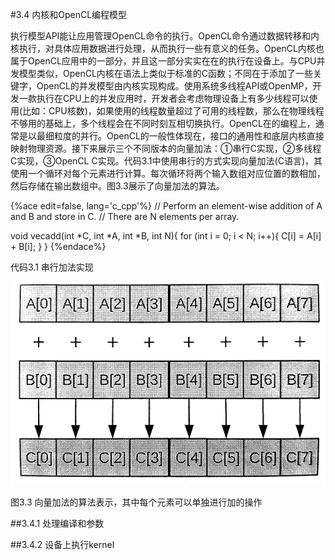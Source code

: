 #3.4 内核和OpenCL编程模型

执行模型API能让应用管理OpenCL命令的执行。OpenCL命令通过数据转移和内核执行，对具体应用数据进行处理，从而执行一些有意义的任务。OpenCL内核也属于OpenCL应用中的一部分，并且这一部分实实在在的执行在设备上。与CPU并发模型类似，OpenCL内核在语法上类似于标准的C函数；不同在于添加了一些关键字，OpenCL的并发模型由内核实现构成。使用系统多线程API或OpenMP，开发一款执行在CPU上的并发应用时，开发者会考虑物理设备上有多少线程可以使用(比如：CPU核数)，如果使用的线程数量超过了可用的线程数，那么在物理线程不够用的基础上，多个线程会在不同时刻互相切换执行。OpenCL在的编程上，通常是以最细粒度的并行。OpenCL的一般性体现在，接口的通用性和底层内核直接映射物理资源。接下来展示三个不同版本的向量加法：①串行C实现，②多线程C实现，③OpenCL C实现。代码3.1中使用串行的方式实现向量加法(C语言)，其使用一个循环对每个元素进行计算。每次循环将两个输入数组对应位置的数相加，然后存储在输出数组中。图3.3展示了向量加法的算法。

{%ace edit=false, lang='c_cpp'%}
// Perform an element-wise addition of A and B and store in C.
// There are N elements per array.

void vecadd(int *C, int *A, int *B, int N){
  for (int i = 0; i < N; i++){
    C[i] = A[i] + B[i];
  }
}
{%endace%}

代码3.1 串行加法实现

![](../../images/chapter3/3-3.png)

图3.3 向量加法的算法表示，其中每个元素可以单独进行加的操作

##3.4.1 处理编译和参数

##3.4.2 设备上执行kernel